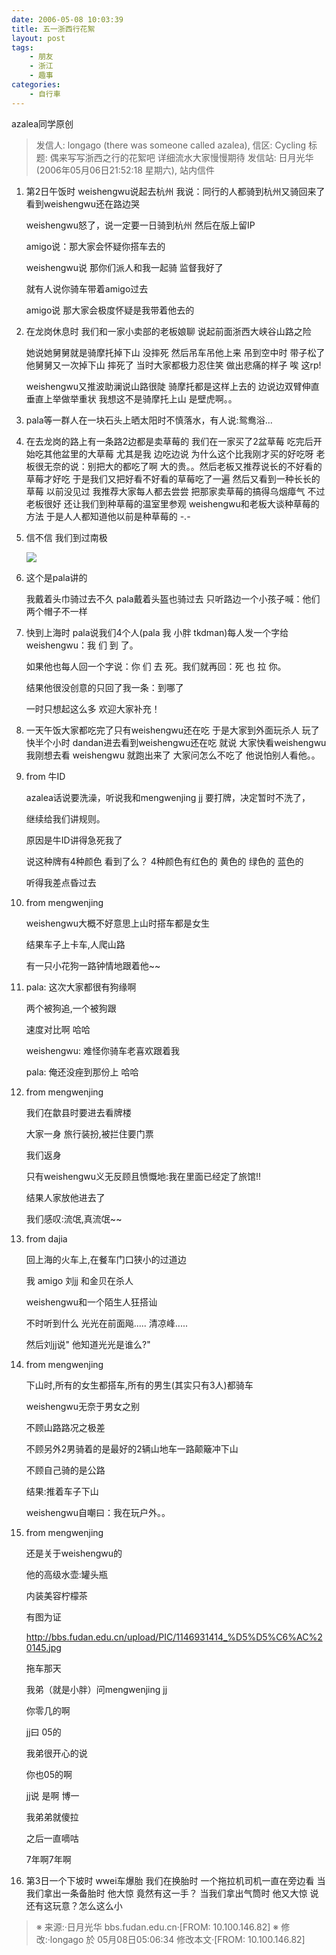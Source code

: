 ```yaml
---
date: 2006-05-08 10:03:39
title: 五一浙西行花絮
layout: post
tags:
    - 朋友
    - 浙江
    - 趣事
categories:
    - 自行車
---
```

azalea同学原创

>发信人: longago (there was someone called azalea), 信区: Cycling
>标 题: 偶来写写浙西之行的花絮吧 详细流水大家慢慢期待
>发信站: 日月光华 (2006年05月06日21:52:18 星期六), 站内信件

1. 第2日午饭时 weishengwu说起去杭州 我说：同行的人都骑到杭州又骑回来了 看到weishengwu还在路边哭
    
    weishengwu怒了，说一定要一日骑到杭州 然后在版上留IP

    amigo说：那大家会怀疑你搭车去的
    
    weishengwu说 那你们派人和我一起骑 监督我好了
    
    就有人说你骑车带着amigo过去
    
    amigo说 那大家会极度怀疑是我带着他去的

2. 在龙岗休息时 我们和一家小卖部的老板娘聊 说起前面浙西大峡谷山路之险

    她说她舅舅就是骑摩托掉下山 没摔死 然后吊车吊他上来 吊到空中时 带子松了他舅舅又一次掉下山 摔死了 当时大家都极力忍住笑 做出悲痛的样子 唉 这rp!

    weishengwu又推波助澜说山路很陡 骑摩托都是这样上去的 边说边双臂伸直 垂直上举做举重状 我想这不是骑摩托上山 是壁虎啊。。

3. pala等一群人在一块石头上晒太阳时不慎落水，有人说:鸳鸯浴...

4. 在去龙岗的路上有一条路2边都是卖草莓的 我们在一家买了2盆草莓 吃完后开始吃其他盆里的大草莓 尤其是我 边吃边说 为什么这个比我刚才买的好吃呀 老板很无奈的说：别把大的都吃了啊 大的贵。。然后老板又推荐说长的不好看的草莓才好吃 于是我们又把好看不好看的草莓吃了一遍 然后又看到一种长长的草莓 以前没见过 我推荐大家每人都去尝尝 把那家卖草莓的搞得乌烟瘴气 不过老板很好 还让我们到种草莓的温室里参观 weishengwu和老板大谈种草莓的方法 于是人人都知道他以前是种草莓的 -.-

4. 信不信 我们到过南极

    ![](https://lh5.googleusercontent.com/-3mMGL9W92Rw/SwAcR6tZn-I/AAAAAAAA-Mg/8v1zL8Sx9SM/s400/PIC_0088.JPG)

5. 这个是pala讲的

    我戴着头巾骑过去不久 pala戴着头盔也骑过去 只听路边一个小孩子喊：他们两个帽子不一样

6. 快到上海时
    pala说我们4个人(pala 我 小胖 tkdman)每人发一个字给weishengwu：我 们 到 了。
    
    如果他也每人回一个字说：你 们 去 死。我们就再回：死 也 拉 你。
    
    结果他很没创意的只回了我一条：到哪了

    一时只想起这么多 欢迎大家补充！

7. 一天午饭大家都吃完了只有weishengwu还在吃 于是大家到外面玩杀人 玩了快半个小时 dandan进去看到weishengwu还在吃 就说 大家快看weishengwu 我刚想去看 weishengwu 就跑出来了 大家问怎么不吃了 他说怕别人看他。。

8. from 牛ID

    azalea话说要洗澡，听说我和mengwenjing jj 要打牌，决定暂时不洗了，

    继续给我们讲规则。

    原因是牛ID讲得急死我了

    说这种牌有4种颜色 看到了么？ 4种颜色有红色的 黄色的 绿色的 蓝色的

    听得我差点昏过去

9. from mengwenjing
    
    weishengwu大概不好意思上山时搭车都是女生

    结果车子上卡车,人爬山路

    有一只小花狗一路钟情地跟着他~~

10. pala: 这次大家都很有狗缘啊

    两个被狗追,一个被狗跟

    速度对比啊 哈哈

    weishengwu: 难怪你骑车老喜欢跟着我

    pala: 俺还没痤到那份上 哈哈

11. from mengwenjing

    我们在歙县时要进去看牌楼

    大家一身 旅行装扮,被拦住要门票

    我们返身

    只有weishengwu义无反顾且愤慨地:我在里面已经定了旅馆!!

    结果人家放他进去了

    我们感叹:流氓,真流氓~~

12. from dajia

    回上海的火车上,在餐车门口狭小的过道边

    我 amigo 刘jj 和金贝在杀人

    weishengwu和一个陌生人狂搭讪
    
    不时听到什么 光光在前面飚..... 清凉峰.....

    然后刘jj说" 他知道光光是谁么?"

13. from mengwenjing

    下山时,所有的女生都搭车,所有的男生(其实只有3人)都骑车

    weishengwu无奈于男女之别

    不顾山路路况之极差

    不顾另外2男骑着的是最好的2辆山地车一路颠簸冲下山

    不顾自己骑的是公路

    结果:推着车子下山

    weishengwu自嘲曰：我在玩户外。。

14. from mengwenjing

    还是关于weishengwu的

    他的高级水壶:罐头瓶

    内装美容柠檬茶

    有图为证

    http://bbs.fudan.edu.cn/upload/PIC/1146931414_%D5%D5%C6%AC%20145.jpg

    拖车那天

    我弟（就是小胖）问mengwenjing jj

    你零几的啊

    jj曰 05的

    我弟很开心的说

    你也05的啊

    jj说 是啊 博一

    我弟弟就傻拉

    之后一直嘀咕

    7年啊7年啊

15. 第3日一个下坡时 wwei车爆胎 我们在换胎时 一个拖拉机司机一直在旁边看 当我们拿出一条备胎时 他大惊 竟然有这一手？ 当我们拿出气筒时 他又大惊 说还有这玩意？怎么这么小

>※ 来源:·日月光华 bbs.fudan.edu.cn·[FROM: 10.100.146.82]
>※ 修改:·longago 於 05月08日05:06:34 修改本文·[FROM: 10.100.146.82]
